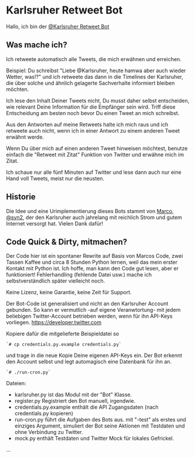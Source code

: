 # Karlsruher Retweet Bot

Hallo, ich bin der [\@Karlsruher Retweet Bot](https://twitter.com/Karlsruher "Karlsruher RT Bot")

## Was mache ich?
Ich retweete automatisch alle Tweets, die mich erwähnen und erreichen.


Beispiel: Du schreibst "Liebe \@Karlsruher, heute hamwa aber auch wieder Wetter, was!?" und ich retweete das dann in die Timelines der Karlsruher, die über solche und ähnlich gelagerte Sachverhalte informiert bleiben möchten.

Ich lese den Inhalt Deiner Tweets nicht, Du musst daher selbst entscheiden, wie relevant Deine Information für die Empfänger sein wird. Triff diese Entscheidung am besten noch bevor Du einen Tweet an mich schreibst.

Aus den Antworten auf meine Retweets halte ich mich raus und ich retweete auch nicht, wenn ich in einer Antwort zu einem anderen Tweet erwähnt werde.

Wenn Du über mich auf einen anderen Tweet hinweisen möchtest, benutze einfach die "Retweet mit Zitat" Funktion von Twitter und erwähne mich im Zitat.

Ich schaue nur alle fünf Minuten auf Twitter und lese dann auch nur eine Hand voll Tweets, meist nur die neusten.


## Historie
Die Idee und eine Urimplementierung dieses Bots stammt von [Marco, \@syn2](https://twitter.com/syn2), der den Karlsruher auch jahrelang mit reichlich Strom und gutem Internet versorgt hat. Vielen Dank dafür!

## Code Quick & Dirty, mitmachen?

Der Code hier ist ein spontaner Rewrite auf Basis von Marcos Code, zwei Tassen Kaffee und circa 8 Stunden Python lernen, weil das mein erster Kontakt mit Python ist. Ich hoffe, man kann den Code gut lesen, aber er funktioniert! Fehlerhandling (fehlende Datei usw.) mache ich selbstverständlich später vielleicht noch.

Keine Lizenz, keine Garantie, keine Zeit für Support.

Der Bot-Code ist generalisiert und nicht an den Karlsruher Account gebunden. So kann er vermutlich -auf eigene Veranwtortung- mit jedem beliebigen Twitter-Account betrieben werden, wenn für ihn API-Keys vorliegen. https://developer.twitter.com

Kopiere dafür die mitgelieferte Beispieldatei so

	`# cp credentials.py.example credentials.py`

und trage in die neue Kopie Deine eigenen API-Keys ein.
Der Bot erkennt den Account selbst und legt automagisch eine Datenbank für ihn an.


	`# ./run-cron.py`


Dateien:

* karlsruher.py ist das Modul mit der "Bot" Klasse.
* register.py Registriert den Bot manuell, irgendwie.
* credentials.py.example enthält die API Zugangsdaten (nach credentials.py kopieren)
* run-cron.py führt die Aufgaben des Bots aus.
mit "-test" als erstes und einziges Argument, simuliert der Bot seine Aktionen mit Testdaten und ohne Verbindung zu Twitter.
* mock.py enthält Testdaten und Twitter Mock für lokales Gefrickel.

...
